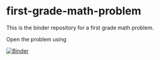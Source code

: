 # first-grade-math-problem
This is the binder repository for a first grade math problem.

Open the problem using 

[![Binder](http://mybinder.org/badge_logo.svg)](http://mybinder.org/v2/dressedfez/first-grade-math-problem/requirements/master)
